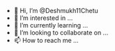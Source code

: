 - 👋 Hi, I’m @Deshmukh11Chetu
- 👀 I’m interested in ...
- 🌱 I’m currently learning ...
- 💞️ I’m looking to collaborate on ...
- 📫 How to reach me ...

<!---
Deshmukh11Chetu/Deshmukh11Chetu is a ✨ special ✨ repository because its `README.md` (this file) appears on your GitHub profile.
You can click the Preview link to take a look at your changes.
--->
